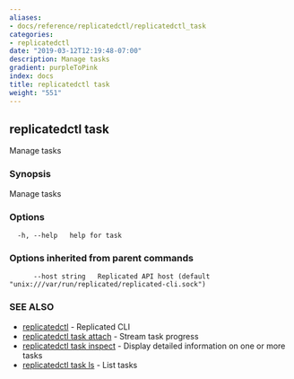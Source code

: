 ```yaml
---
aliases:
- docs/reference/replicatedctl/replicatedctl_task
categories:
- replicatedctl
date: "2019-03-12T12:19:48-07:00"
description: Manage tasks
gradient: purpleToPink
index: docs
title: replicatedctl task
weight: "551"
---
```


## replicatedctl task

Manage tasks

### Synopsis

Manage tasks

### Options

```
  -h, --help   help for task
```

### Options inherited from parent commands

```
      --host string   Replicated API host (default "unix:///var/run/replicated/replicated-cli.sock")
```

### SEE ALSO

* [replicatedctl](/api/replicatedctl/)	 - Replicated CLI
* [replicatedctl task attach](/api/replicatedctl/replicatedctl_task_attach/)	 - Stream task progress
* [replicatedctl task inspect](/api/replicatedctl/replicatedctl_task_inspect/)	 - Display detailed information on one or more tasks
* [replicatedctl task ls](/api/replicatedctl/replicatedctl_task_ls/)	 - List tasks

